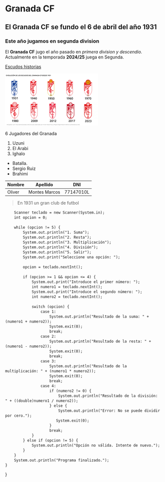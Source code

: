 # Granada CF 
## El Granada CF se fundo el 6 de abril del año 1931
### Este año jugamos en segunda division

El **Granada CF** jugo el año pasado en *primera division y descendio.* Actualmente en la temporada **2024/25** juega en Segunda.

[Escudos historias](hisotria.png)

![1931](hisotria.png)

6 Jugadores del Granada  
1. Uzuni
2. El Arabi
3. Ighalo
- Batalla.
- Sergio Ruiz
- Brahimi

| Nombre | Apellido | DNI |
|--------|----------|-----|
|Oliver  |Montes Marcos| 77147010L |

>En 1931 un gran club de futbol
      
        Scanner teclado = new Scanner(System.in);
        int opcion = 0;
        
        while (opcion != 5) {
            System.out.println("1. Suma");
            System.out.println("2. Resta");
            System.out.println("3. Multiplicación");
            System.out.println("4. División");
            System.out.println("5. Salir");
            System.out.print("Seleccione una opción: ");
            
            opcion = teclado.nextInt();
           
            if (opcion >= 1 && opcion <= 4) {
                System.out.print("Introduce el primer número: ");
                int numero1 = teclado.nextInt();
                System.out.print("Introduce el segundo número: ");
                int numero2 = teclado.nextInt();

                switch (opcion) {
                    case 1: 
                        System.out.println("Resultado de la suma: " + (numero1 + numero2));
                        System.exit(0);
                        break;
                    case 2:
                        System.out.println("Resultado de la resta: " + (numero1 - numero2));
                        System.exit(0);
                        break;
                    case 3: 
                        System.out.println("Resultado de la multiplicación: " + (numero1 * numero2));
                        System.exit(0);
                        break;
                    case 4:
                        if (numero2 != 0) {
                            System.out.println("Resultado de la división: " + ((double)numero1 / numero2));
                        } else {
                            System.out.println("Error: No se puede dividir por cero.");
                           System.exit(0);
                        }
                        break;
                }
            } else if (opcion != 5) {
                System.out.println("Opción no válida. Intente de nuevo.");
            }
        }
        System.out.println("Programa finalizado.");
    }
}
